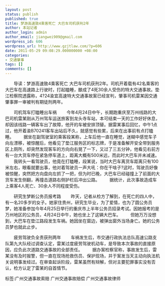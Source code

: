 ```yaml
---
layout: post
status: publish
published: true
title: 梦游高速致4乘客死亡 大巴车司机获刑2年
author: 本站记者
author_login: admin
author_email: jiangwei909@gmail.com
wordpress_id: 606
wordpress_url: http://www.gzjtlaw.com/?p=606
date: 2011-05-29 09:08:29.000000000 +08:00
categories:
- 交通肇事
tags: []
comments: []
---
```

　　导读：梦游高速致4乘客死亡 大巴车司机获刑2年。司机开着载有42名乘客的大巴车在高速路上行驶时，打起瞌睡，酿成了4死30余人受伤的特大交通事故。垫江检察院透露称，4?24渝宜高速特大交通事故案已经宣判，肇事司机雷某因交通肇事罪一审被判有期徒刑两年。　　司机驾车打瞌睡出车祸　　今年4月24日中午，长期跑重庆至万州线路的大巴司机雷某刚从万州驾车运送旅客到龙头寺车站，本可结束一天的工作好好休息，却因该线路一辆客车出了故障，他开的车被安排顶替。据雷某事后回忆，中午1点过，他开着渝B70241客车出站后不久，就感觉有些累，后来在出事前有点打瞌睡。　　据坐在副驾驶室的乘客段某称，上车后他一直在睡觉，迷糊中感觉车子向左漂移，被惊醒后，他看见了垫江服务区的标志牌，于是准备解开安全带到服务区上厕所，却突然发现客车的方向向右晃了一下，又过了三五分钟，他看见右前方有一台大货车停在紧急停车道上，距离大概有500米远，而此时大巴车并未减速。　　我转头一看驾驶员，他竟在打瞌睡，段某说，当时大巴车离货车距离只有100米左右，眼看就要出事，他对着驾驶员一声大吼：你在干啥子?这时，驾驶员好像被惊醒，突然把方向盘向左抓了一把，但为时已晚，大巴车已经碰撞上了前面的大货车发生侧翻，再撞击道路右侧护栏后冲出公路。　　据统计，此次事故造成车上乘客4人死亡、30余人不同程度受伤。　　研究生梦断公务员报考路　　昨天，记者从检方了解到，在死亡的四人中，有一名20多岁的女子。她家住贵州，研究生毕业，为了爱情，也为了圆公务员梦，她准备参加今年4月25日举行的重庆市上半年公务员招录考试。因她报考的是万州地区的公务员，4月24日中午，她也坐上了这辆大巴车。　　但她万万没想到，大巴车在垫江路段发生车祸。她因坐在窗边，被弹出窗外当场身亡。她的公务员梦也就此止步。　　疲劳驾驶负全责获刑两年　　车祸发生后，市交通行政执法总队高速公路支队第九大队经过调查认定，雷某过度疲劳驾驶机动车，是导致本次事故的直接原因，应负此次道路交通事故的全部责任。　　据办案检察官称，事故发生后，雷某没有及时报警，但一直在现场抢救伤员、保护现场，并于案发当天主动向执法机关说明事发经过。在审查起诉阶段，雷某虽然有辩解，但对主要犯罪事实没有否认，检方认定了雷某的自首情节。标签:广州交通事故索赔 广州交通事故赔偿 广州交通事故律师
